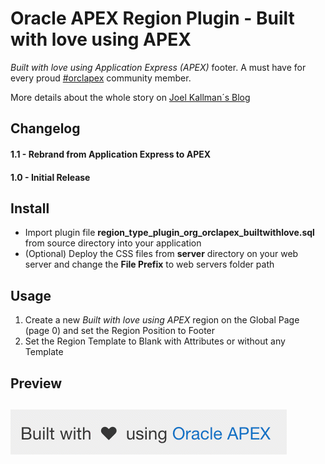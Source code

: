 # Oracle APEX Region Plugin - Built with love using APEX

*Built with love using Application Express (APEX)* footer. A must have for every proud [#orclapex](https://twitter.com/hashtag/orclapex) community member.

More details about the whole story on [Joel Kallman´s Blog](http://joelkallman.blogspot.de/2017/07/built-with-using-oracle-application.html)

## Changelog
#### 1.1 - Rebrand from Application Express to APEX

#### 1.0 - Initial Release

## Install
- Import plugin file **region_type_plugin_org_orclapex_builtwithlove.sql** from source directory into your application
- (Optional) Deploy the CSS files from **server** directory on your web server and change the **File Prefix** to web servers folder path

## Usage
1. Create a new *Built with love using APEX* region on the Global Page (page 0) and set the Region Position to Footer
2. Set the Region Template to Blank with Attributes or without any Template

## Preview
![](https://github.com/Dani3lSun/apex-plugin-builtwithlove/blob/master/preview.gif)
---
